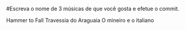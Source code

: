 #Escreva o nome de 3 músicas de que você gosta e efetue o commit.

 Hammer to Fall
 Travessia do Araguaia
 O mineiro e o italiano
